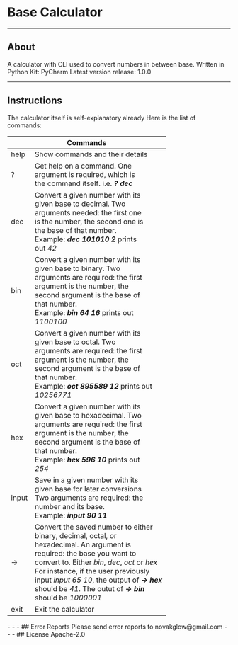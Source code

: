 # Base Calculator
- - -
## About
A calculator with CLI used to convert numbers in between base.
Written in Python
Kit: PyCharm
Latest version release: 1.0.0
- - -
## Instructions
The calculator itself is self-explanatory already
Here is the list of commands:
<table>
	<thead>
    	<tr>
        	<th colspan="2">Commands</th>
        <tr>
    </thead>
    <tbody>
    	<tr>
        	<td>help</td>
            <td>Show commands and their details</td>
        </tr>
        <tr>
        	<td>?</td>
            <td>Get help on a command. One <br/> argument is required, which is <br/> the command itself. i.e. <b><i>? dec</i></b>
            </td>
        </tr>
        <tr>
        	<td>dec</td>
            <td>Convert a given number with its <br/> given base to decimal. Two <br/> arguments needed: the first one <br/> is the number, the second one is <br/> the base of that number. <br/> Example: <b><i>dec 101010 2</i></b> prints <br/> out <i>42</i></td>
        </tr>
        <tr>
        	<td>bin</td>
            <td>Convert a given number with its <br/> given base to binary. Two <br/> arguments are required: the first <br/> argument is the number, the <br/> second argument is the base of <br/> that number. <br/> Example: <b><i>bin 64 16</i></b> prints out <br/> <i>1100100</i></td>
        </tr>
        <tr>
        	<td>oct</td>
            <td>Convert a given number with its <br/> given base to octal. Two <br/> arguments are required: the first <br/> argument is the number, the <br/> second argument is the base of <br/> that number. <br/> Example: <b><i>oct 895589 12</i></b> prints out <br/> <i>10256771</i></td>
        </tr>
        <tr>
        	<td>hex</td>
            <td>Convert a given number with its <br/> given base to hexadecimal. Two <br/> arguments are required: the first <br/> argument is the number, the <br/> second argument is the base of <br/> that number. <br/> Example: <b><i>hex 596 10</i></b> prints out <br/> <i>254</i></td>
        </tr>
        <tr>
        	<td>input</td>
            <td>Save in a given number with its <br/> given base for later conversions <br/> Two arguments are required: the <br/> number and its base. <br/> Example: <b><i>input 90 11</i></b></td>
        </tr>
        <tr>
        	<td>-></td>
            <td>Convert the saved number to either <br/> binary, decimal, octal, or <br/> hexadecimal. An argument is <br/> required: the base you want to <br/> convert to. Either <i>bin</i>, <i>dec</i>, <i>oct</i> or <i>hex</i> <br/> For instance, if the user previously <br/> input <i>input 65 10</i>, the output of <b><i>-> hex</i></b> <br/> should be <i>41</i>. The outut of <b><i>-> bin</i></b> <br/> should be <i>1000001</i></td>
        </tr>
        <tr>
        	<td>exit</td>
            <td>Exit the calculator</td>
        </tr>
    </tbody>
</table>
- - -
## Error Reports
Please send error reports to novakglow@gmail.com
- - -
## License
Apache-2.0